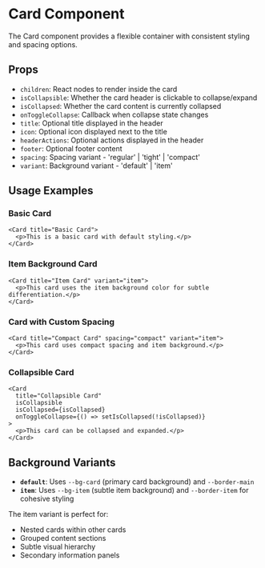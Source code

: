 # Card Component

The Card component provides a flexible container with consistent styling and spacing options.

## Props

- `children`: React nodes to render inside the card
- `isCollapsible`: Whether the card header is clickable to collapse/expand
- `isCollapsed`: Whether the card content is currently collapsed
- `onToggleCollapse`: Callback when collapse state changes
- `title`: Optional title displayed in the header
- `icon`: Optional icon displayed next to the title
- `headerActions`: Optional actions displayed in the header
- `footer`: Optional footer content
- `spacing`: Spacing variant - 'regular' | 'tight' | 'compact'
- `variant`: Background variant - 'default' | 'item'

## Usage Examples

### Basic Card

```tsx
<Card title="Basic Card">
  <p>This is a basic card with default styling.</p>
</Card>
```

### Item Background Card

```tsx
<Card title="Item Card" variant="item">
  <p>This card uses the item background color for subtle differentiation.</p>
</Card>
```

### Card with Custom Spacing

```tsx
<Card title="Compact Card" spacing="compact" variant="item">
  <p>This card uses compact spacing and item background.</p>
</Card>
```

### Collapsible Card

```tsx
<Card
  title="Collapsible Card"
  isCollapsible
  isCollapsed={isCollapsed}
  onToggleCollapse={() => setIsCollapsed(!isCollapsed)}
>
  <p>This card can be collapsed and expanded.</p>
</Card>
```

## Background Variants

- **`default`**: Uses `--bg-card` (primary card background) and `--border-main`
- **`item`**: Uses `--bg-item` (subtle item background) and `--border-item` for cohesive styling

The item variant is perfect for:

- Nested cards within other cards
- Grouped content sections
- Subtle visual hierarchy
- Secondary information panels
